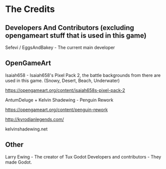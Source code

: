 # The Credits
## Developers And Contributors (excluding opengameart stuff that is used in this game)
Sefevi / EggsAndBakey - The current main developer

## OpenGameArt
Isaiah658 - Isaiah658's Pixel Pack 2, the battle backgrounds from there are used in this game. (Snowy, Desert, Beach, Underwater)

https://opengameart.org/content/isaiah658s-pixel-pack-2 

AntumDeluge + Kelvin Shadewing - Penguin Rework

https://opengameart.org/content/penguin-rework

http://kyrodianlegends.com/

kelvinshadewing.net

## Other
Larry Ewing - The creator of Tux
Godot Developers and contributors - They made Godot.
